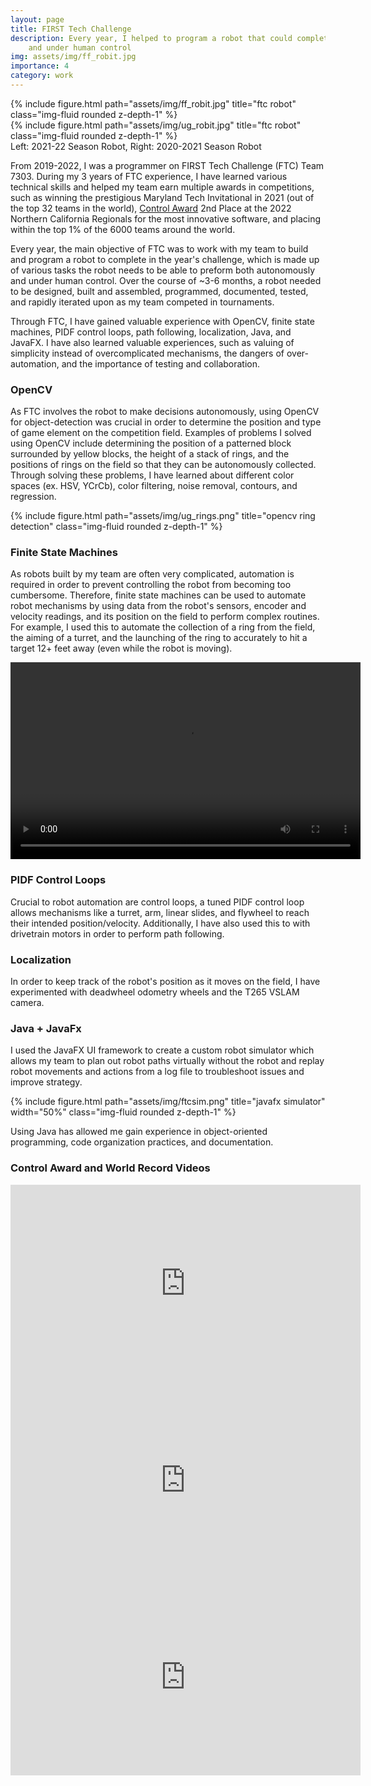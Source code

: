 ```yaml
---
layout: page
title: FIRST Tech Challenge
description: Every year, I helped to program a robot that could complete various tasks both autonomously 
    and under human control
img: assets/img/ff_robit.jpg
importance: 4
category: work
---
```


<div class="row my-3">
    <div class="col-sm">
        {% include figure.html path="assets/img/ff_robit.jpg" title="ftc robot" class="img-fluid rounded z-depth-1" %}
    </div>
    <div class="col-sm">
        {% include figure.html path="assets/img/ug_robit.jpg" title="ftc robot" class="img-fluid rounded z-depth-1" %}
    </div>
</div>
<div class="caption">
    Left: 2021-22 Season Robot, Right: 2020-2021 Season Robot    
</div>

From 2019-2022, I was a programmer on FIRST Tech Challenge (FTC) Team 7303. During my 3 years of FTC experience, I have learned
various technical skills and helped my team earn multiple awards in competitions, such as winning the prestigious Maryland
Tech Invitational in 2021 (out of the top 32 teams in the world), [Control Award](#control-award-and-world-record-videos) 
2nd Place at the 2022 Northern California Regionals for the most innovative software, and placing within 
the top 1% of the 6000 teams around the world.

Every year, the main objective of FTC was to work with my team to build and program a robot to complete in the year's challenge, 
which is made up of various tasks the robot needs to be able to preform both autonomously and under human control. Over the 
course of ~3-6 months, a robot needed to be designed, built and assembled, programmed, documented, tested, and rapidly iterated upon
as my team competed in tournaments.

Through FTC, I have gained valuable experience with OpenCV, finite state machines, PIDF control loops, path following, 
localization, Java, and JavaFX. I have also learned valuable experiences, such as valuing of simplicity instead of
overcomplicated mechanisms, the dangers of over-automation, and the importance of testing and collaboration.

### OpenCV
As FTC involves the robot to make decisions autonomously, using OpenCV for object-detection was crucial in order to 
determine the position and type of game element on the competition field. Examples of problems I solved using OpenCV include
determining the position of a patterned block surrounded by yellow blocks, the height of a stack of rings, 
and the positions of rings on the field so that they can be autonomously collected. Through solving these problems, 
I have learned about different color spaces (ex. HSV, YCrCb), color filtering, noise removal, contours, and regression.

<div class="row">
    <div class="col-sm my-3 text-center">
        {% include figure.html path="assets/img/ug_rings.png" title="opencv ring detection" class="img-fluid rounded z-depth-1" %}
    </div>
</div>

### Finite State Machines
As robots built by my team are often very complicated, automation is required in order to prevent 
controlling the robot from becoming too cumbersome. Therefore, finite state machines can be used to automate robot
mechanisms by using data from the robot's sensors, encoder and velocity readings, and its position on the field to
perform complex routines. For example, I used this to automate the collection of a ring from the field, the aiming of a turret,
and the launching of the ring to accurately to hit a target 12+ feet away (even while the robot is moving). 

<div class="row">
    <div class="col-sm my-3 text-center">
        <video width="560" height="315" controls>
             <source src="{{ "/assets/img/move_shoot.mp4" | relative_url }}" type="video/mp4">
        </video>
    </div>
</div>

### PIDF Control Loops
Crucial to robot automation are control loops, a tuned PIDF control loop allows mechanisms like a turret,
arm, linear slides, and flywheel to reach their intended position/velocity. Additionally, I have also used this
to with drivetrain motors in order to perform path following. 

### Localization
In order to keep track of the robot's position as it moves on the field, I have experimented with deadwheel odometry 
wheels and the T265 VSLAM camera.

### Java + JavaFx
I used the JavaFX UI framework to create a custom robot simulator which allows my team to plan out robot paths
virtually without the robot and replay robot movements and actions from a log file to troubleshoot issues and improve strategy.

<div class="row">
    <div class="col-sm my-3 text-center">
        {% include figure.html path="assets/img/ftcsim.png" title="javafx simulator" width="50%" class="img-fluid rounded z-depth-1" %}
    </div>
</div>

Using Java has allowed me gain experience in object-oriented programming, code organization practices, and documentation.

### Control Award and World Record Videos
<div class="row">
    <div class="col-sm my-3 text-center">
        <iframe width="560" height="315" src="https://www.youtube.com/embed/xHTFfvVyhNE" title="YouTube video player" frameborder="0" allow="accelerometer; autoplay; clipboard-write; encrypted-media; gyroscope; picture-in-picture; web-share" allowfullscreen></iframe>
        <iframe width="560" height="315" src="https://www.youtube.com/embed/QfE0kpx0uvQ" title="YouTube video player" frameborder="0" allow="accelerometer; autoplay; clipboard-write; encrypted-media; gyroscope; picture-in-picture; web-share" allowfullscreen></iframe>
        <iframe width="560" height="315" src="https://www.youtube.com/embed/dfh_dphHmTs" title="YouTube video player" frameborder="0" allow="accelerometer; autoplay; clipboard-write; encrypted-media; gyroscope; picture-in-picture; web-share" allowfullscreen></iframe>
    </div>
</div>